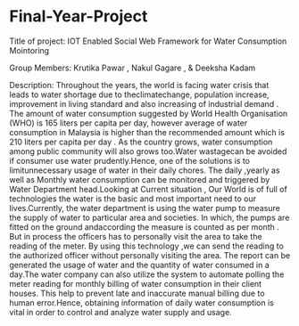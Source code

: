 # Final-Year-Project

Title of project: IOT Enabled Social Web Framework for Water Consumption Mointoring

Group Members: Krutika Pawar , Nakul Gagare , & Deeksha Kadam

Description: 
Throughout the years, the world is facing water crisis that leads to water shortage due to theclimatechange, population increase, improvement in living standard and also increasing
of industrial demand . The amount of water consumption suggested by World Health Organisation (WHO) is 165 liters per capita per day, however average of water consumption in Malaysia is higher than the recommended amount which is 210 liters per capita per day
. As the country grows, water consumption among public community will also grows too.Water wastagecan be avoided if consumer use water prudently.Hence, one of the solutions is
to limitunnecessary usage of water in their daily chores. The daily ,yearly as well as Monthly water consumption can be monitored and triggered by Water Department head.Looking at
Current situation , Our World is of full of technologies the water is the basic and most important need to our lives.Currently, the water department is using the water pump to
measure the supply of water to particular area and societies. In which, the pumps are fitted on the ground andaccording the measure is counted as per month . But in process the officers
has to personally visit the area to take the reading of the meter. By using this technology ,we can send the reading to the authorized officer without personally visiting the area. The
report can be generated the usage of water and the quantity of water consumed in a day.The water company can also utilize the system to automate polling the meter reading for monthly
billing of water consumption in their client houses. This help to prevent late and inaccurate manual billing due to human error.Hence, obtaining information of daily water consumption
is vital in order to control and analyze water supply and usage.
